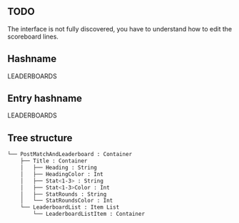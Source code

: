## TODO
The interface is not fully discovered, you have to understand how to edit the scoreboard lines.

## Hashname
LEADERBOARDS

## Entry hashname
LEADERBOARDS

## Tree structure
```bash
└── PostMatchAndLeaderboard : Container
    ├── Title : Container
    │   ├── Heading : String
    │   ├── HeadingColor : Int
    │   ├── Stat<1-3> : String
    │   ├── Stat<1-3>Color : Int
    │   ├── StatRounds : String
    │   └── StatRoundsColor : Int
    └── LeaderboardList : Item List
        └── LeaderboardListItem : Container
```
